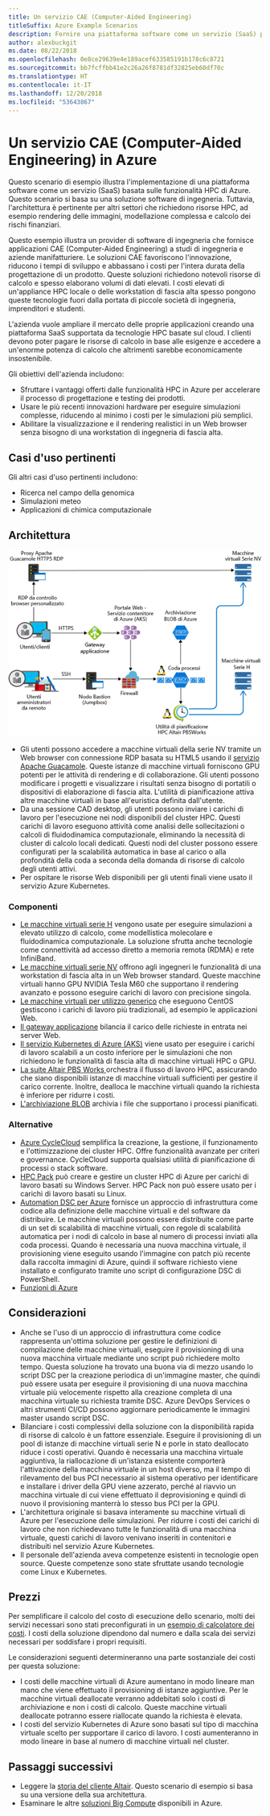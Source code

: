 ```yaml
---
title: Un servizio CAE (Computer-Aided Engineering)
titleSuffix: Azure Example Scenarios
description: Fornire una piattaforma software come un servizio (SaaS) per CAE (Computer-Aided Engineering) in Azure.
author: alexbuckgit
ms.date: 08/22/2018
ms.openlocfilehash: 0e8ce29639e4e189acef633585191b178c6c8721
ms.sourcegitcommit: bb7fcffbb41e2c26a26f8781df32825eb60df70c
ms.translationtype: HT
ms.contentlocale: it-IT
ms.lasthandoff: 12/20/2018
ms.locfileid: "53643867"
---
```

# <a name="a-computer-aided-engineering-service-on-azure"></a>Un servizio CAE (Computer-Aided Engineering) in Azure

Questo scenario di esempio illustra l'implementazione di una piattaforma software come un servizio (SaaS) basata sulle funzionalità HPC di Azure. Questo scenario si basa su una soluzione software di ingegneria. Tuttavia, l'architettura è pertinente per altri settori che richiedono risorse HPC, ad esempio rendering delle immagini, modellazione complessa e calcolo dei rischi finanziari.

Questo esempio illustra un provider di software di ingegneria che fornisce applicazioni CAE (Computer-Aided Engineering) a studi di ingegneria e aziende manifatturiere. Le soluzioni CAE favoriscono l'innovazione, riducono i tempi di sviluppo e abbassano i costi per l'intera durata della progettazione di un prodotto. Queste soluzioni richiedono notevoli risorse di calcolo e spesso elaborano volumi di dati elevati. I costi elevati di un'appliance HPC locale o delle workstation di fascia alta spesso pongono queste tecnologie fuori dalla portata di piccole società di ingegneria, imprenditori e studenti.

L'azienda vuole ampliare il mercato delle proprie applicazioni creando una piattaforma SaaS supportata da tecnologie HPC basate sul cloud. I clienti devono poter pagare le risorse di calcolo in base alle esigenze e accedere a un'enorme potenza di calcolo che altrimenti sarebbe economicamente insostenibile.

Gli obiettivi dell'azienda includono:

- Sfruttare i vantaggi offerti dalle funzionalità HPC in Azure per accelerare il processo di progettazione e testing dei prodotti.
- Usare le più recenti innovazioni hardware per eseguire simulazioni complesse, riducendo al minimo i costi per le simulazioni più semplici.
- Abilitare la visualizzazione e il rendering realistici in un Web browser senza bisogno di una workstation di ingegneria di fascia alta.

## <a name="relevant-use-cases"></a>Casi d'uso pertinenti

Gli altri casi d'uso pertinenti includono:

- Ricerca nel campo della genomica
- Simulazioni meteo
- Applicazioni di chimica computazionale

## <a name="architecture"></a>Architettura

![Architettura di una soluzione SaaS con funzionalità HPC][architecture]

- Gli utenti possono accedere a macchine virtuali della serie NV tramite un Web browser con connessione RDP basata su HTML5 usando il [servizio Apache Guacamole](https://guacamole.apache.org/). Queste istanze di macchine virtuali forniscono GPU potenti per le attività di rendering e di collaborazione. Gli utenti possono modificare i progetti e visualizzare i risultati senza bisogno di portatili o dispositivi di elaborazione di fascia alta. L'utilità di pianificazione attiva altre macchine virtuali in base all'euristica definita dall'utente.
- Da una sessione CAD desktop, gli utenti possono inviare i carichi di lavoro per l'esecuzione nei nodi disponibili del cluster HPC. Questi carichi di lavoro eseguono attività come analisi delle sollecitazioni o calcoli di fluidodinamica computazionale, eliminando la necessità di cluster di calcolo locali dedicati. Questi nodi del cluster possono essere configurati per la scalabilità automatica in base al carico o alla profondità della coda a seconda della domanda di risorse di calcolo degli utenti attivi.
- Per ospitare le risorse Web disponibili per gli utenti finali viene usato il servizio Azure Kubernetes.

### <a name="components"></a>Componenti

- [Le macchine virtuali serie H](/azure/virtual-machines/linux/sizes-hpc) vengono usate per eseguire simulazioni a elevato utilizzo di calcolo, come modellistica molecolare e fluidodinamica computazionale. La soluzione sfrutta anche tecnologie come connettività ad accesso diretto a memoria remota (RDMA) e rete InfiniBand.
- [Le macchine virtuali serie NV](/azure/virtual-machines/windows/sizes-gpu) offrono agli ingegneri le funzionalità di una workstation di fascia alta in un Web browser standard. Queste macchine virtuali hanno GPU NVIDIA Tesla M60 che supportano il rendering avanzato e possono eseguire carichi di lavoro con precisione singola.
- [Le macchine virtuali per utilizzo generico](/azure/virtual-machines/linux/sizes-general) che eseguono CentOS gestiscono i carichi di lavoro più tradizionali, ad esempio le applicazioni Web.
- [Il gateway applicazione](/azure/application-gateway/overview) bilancia il carico delle richieste in entrata nei server Web.
- [Il servizio Kubernetes di Azure (AKS)](/azure/aks/intro-kubernetes) viene usato per eseguire i carichi di lavoro scalabili a un costo inferiore per le simulazioni che non richiedono le funzionalità di fascia alta di macchine virtuali HPC o GPU.
- [La suite Altair PBS Works ](https://www.pbsworks.com/PBSProduct.aspx?n=PBS-Works-Suite&c=Overview-and-Capabilities) orchestra il flusso di lavoro HPC, assicurando che siano disponibili istanze di macchine virtuali sufficienti per gestire il carico corrente. Inoltre, dealloca le macchine virtuali quando la richiesta è inferiore per ridurre i costi.
- [L'archiviazione BLOB](/azure/storage/blobs/storage-blobs-introduction) archivia i file che supportano i processi pianificati.

### <a name="alternatives"></a>Alternative

- [Azure CycleCloud](/azure/cyclecloud/overview) semplifica la creazione, la gestione, il funzionamento e l'ottimizzazione dei cluster HPC. Offre funzionalità avanzate per criteri e governance. CycleCloud supporta qualsiasi utilità di pianificazione di processi o stack software.
- [HPC Pack](/azure/virtual-machines/windows/hpcpack-cluster-options) può creare e gestire un cluster HPC di Azure per carichi di lavoro basati su Windows Server. HPC Pack non può essere usato per i carichi di lavoro basati su Linux.
- [Automation DSC per Azure](/azure/automation/automation-dsc-overview) fornisce un approccio di infrastruttura come codice alla definizione delle macchine virtuali e del software da distribuire. Le macchine virtuali possono essere distribuite come parte di un set di scalabilità di macchine virtuali, con regole di scalabilità automatica per i nodi di calcolo in base al numero di processi inviati alla coda processi. Quando è necessaria una nuova macchina virtuale, il provisioning viene eseguito usando l'immagine con patch più recente dalla raccolta immagini di Azure, quindi il software richiesto viene installato e configurato tramite uno script di configurazione DSC di PowerShell.
- [Funzioni di Azure](/azure/azure-functions/functions-overview)

## <a name="considerations"></a>Considerazioni

- Anche se l'uso di un approccio di infrastruttura come codice rappresenta un'ottima soluzione per gestire le definizioni di compilazione delle macchine virtuali, eseguire il provisioning di una nuova macchina virtuale mediante uno script può richiedere molto tempo. Questa soluzione ha trovato una buona via di mezzo usando lo script DSC per la creazione periodica di un'immagine master, che quindi può essere usata per eseguire il provisioning di una nuova macchina virtuale più velocemente rispetto alla creazione completa di una macchina virtuale su richiesta tramite DSC. Azure DevOps Services o altri strumenti CI/CD possono aggiornare periodicamente le immagini master usando script DSC.
- Bilanciare i costi complessivi della soluzione con la disponibilità rapida di risorse di calcolo è un fattore essenziale. Eseguire il provisioning di un pool di istanze di macchine virtuali serie N e porle in stato deallocato riduce i costi operativi. Quando è necessaria una macchina virtuale aggiuntiva, la riallocazione di un'istanza esistente comporterà l'attivazione della macchina virtuale in un host diverso, ma il tempo di rilevamento del bus PCI necessario al sistema operativo per identificare e installare i driver della GPU viene azzerato, perché al riavvio un macchina virtuale di cui viene effettuato il deprovisioning e quindi di nuovo il provisioning manterrà lo stesso bus PCI per la GPU.
- L'architettura originale si basava interamente su macchine virtuali di Azure per l'esecuzione delle simulazioni. Per ridurre i costi dei carichi di lavoro che non richiedevano tutte le funzionalità di una macchina virtuale, questi carichi di lavoro venivano inseriti in contenitori e distribuiti nel servizio Azure Kubernetes.
- Il personale dell'azienda aveva competenze esistenti in tecnologie open source. Queste competenze sono state sfruttate usando tecnologie come Linux e Kubernetes.

## <a name="pricing"></a>Prezzi

Per semplificare il calcolo del costo di esecuzione dello scenario, molti dei servizi necessari sono stati preconfigurati in un [esempio di calcolatore dei costi][calculator]. I costi della soluzione dipendono dal numero e dalla scala dei servizi necessari per soddisfare i propri requisiti.

Le considerazioni seguenti determineranno una parte sostanziale dei costi per questa soluzione:

- I costi delle macchine virtuali di Azure aumentano in modo lineare man mano che viene effettuato il provisioning di istanze aggiuntive. Per le macchine virtuali deallocate verranno addebitati solo i costi di archiviazione e non i costi di calcolo. Queste macchine virtuali deallocate potranno essere riallocate quando la richiesta è elevata.
- I costi del servizio Kubernetes di Azure sono basati sul tipo di macchina virtuale scelto per supportare il carico di lavoro. I costi aumenteranno in modo lineare in base al numero di macchine virtuali nel cluster.

## <a name="next-steps"></a>Passaggi successivi

- Leggere la [storia del cliente Altair][source-document]. Questo scenario di esempio si basa su una versione della sua architettura.
- Esaminare le altre [soluzioni Big Compute](https://azure.microsoft.com/solutions/big-compute) disponibili in Azure.

<!-- links -->
[architecture]: ./media/architecture-hpc-saas.png
[source-document]: https://customers.microsoft.com/story/altair-manufacturing-azure
[calculator]: https://azure.com/e/3cb9ccdc893f41ffbcdb00c328178ccf
